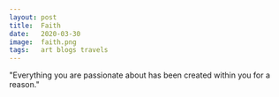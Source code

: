 ```yaml
---
layout: post
title:  Faith
date:   2020-03-30
image:  faith.png
tags:   art blogs travels
---
```

"Everything you are passionate about has been created within you for a reason."